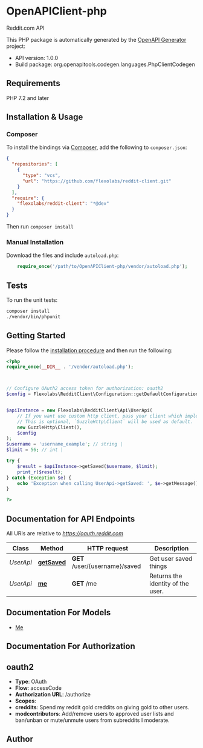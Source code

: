 # OpenAPIClient-php

Reddit.com API

This PHP package is automatically generated by the [OpenAPI Generator](https://openapi-generator.tech) project:

- API version: 1.0.0
- Build package: org.openapitools.codegen.languages.PhpClientCodegen

## Requirements

PHP 7.2 and later

## Installation & Usage

### Composer

To install the bindings via [Composer](http://getcomposer.org/), add the following to `composer.json`:

```json
{
  "repositories": [
    {
      "type": "vcs",
      "url": "https://github.com/flexolabs/reddit-client.git"
    }
  ],
  "require": {
    "flexolabs/reddit-client": "*@dev"
  }
}
```

Then run `composer install`

### Manual Installation

Download the files and include `autoload.php`:

```php
    require_once('/path/to/OpenAPIClient-php/vendor/autoload.php');
```

## Tests

To run the unit tests:

```bash
composer install
./vendor/bin/phpunit
```

## Getting Started

Please follow the [installation procedure](#installation--usage) and then run the following:

```php
<?php
require_once(__DIR__ . '/vendor/autoload.php');



// Configure OAuth2 access token for authorization: oauth2
$config = Flexolabs\RedditClient\Configuration::getDefaultConfiguration()->setAccessToken('YOUR_ACCESS_TOKEN');


$apiInstance = new Flexolabs\RedditClient\Api\UserApi(
    // If you want use custom http client, pass your client which implements `GuzzleHttp\ClientInterface`.
    // This is optional, `GuzzleHttp\Client` will be used as default.
    new GuzzleHttp\Client(),
    $config
);
$username = 'username_example'; // string | 
$limit = 56; // int | 

try {
    $result = $apiInstance->getSaved($username, $limit);
    print_r($result);
} catch (Exception $e) {
    echo 'Exception when calling UserApi->getSaved: ', $e->getMessage(), PHP_EOL;
}

?>
```

## Documentation for API Endpoints

All URIs are relative to *https://oauth.reddit.com*

Class | Method | HTTP request | Description
------------ | ------------- | ------------- | -------------
*UserApi* | [**getSaved**](docs/Api/UserApi.md#getsaved) | **GET** /user/{username}/saved | Get user saved things
*UserApi* | [**me**](docs/Api/UserApi.md#me) | **GET** /me | Returns the identity of the user.


## Documentation For Models

 - [Me](docs/Model/Me.md)


## Documentation For Authorization



## oauth2


- **Type**: OAuth
- **Flow**: accessCode
- **Authorization URL**: /authorize
- **Scopes**: 
- **creddits**: Spend my reddit gold creddits on giving gold to other users.
- **modcontributors**: Add/remove users to approved user lists and ban/unban or mute/unmute users from subreddits I moderate.


## Author



